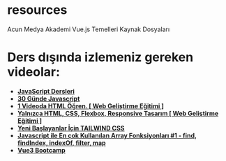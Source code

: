 # resources
Acun Medya Akademi Vue.js Temelleri Kaynak Dosyaları

# Ders dışında izlemeniz gereken videolar:

- **[ JavaScript Dersleri
](https://www.youtube.com/watch?v=gW3cfioiVTA&list=PLY20HpFruiK12kqke7T5OQVu1BK2ELQL8)**
- **[ 30 Günde Javascript
](https://www.youtube.com/watch?v=8A7RWDgkXgg&list=PLfAfrKyDRWrGIER-yXLliD_47T_5FY8Qd)**
- **[1 Videoda HTML Öğren. [ Web Geliştirme Eğitimi ]
](https://www.youtube.com/watch?v=sUWEuDSD7bE&list=PLXuv2PShkuHx5OI3uWEJ7jwTG2_YTuz7u)**
- **[Yalnızca HTML, CSS, Flexbox, Responsive Tasarım [ Web Geliştirme Eğitimi ]
](https://www.youtube.com/watch?v=y745R3Lv9WI)**
- **[ Yeni Başlayanlar İçin TAILWIND CSS
](https://www.youtube.com/watch?v=vCgQcyCPH0Y&list=PL-Hkw4CrSVq-Oc898YeSkcHTAAS2K2S3f)**
- **[ Javascript ile En çok Kullanılan Array Fonksiyonları #1 - find, findIndex, indexOf, filter, map
](https://www.youtube.com/watch?v=slM1cdV-WXM)**
- **[ Vue3 Bootcamp
](https://www.youtube.com/watch?v=SAIBu6YvErE&list=PL_f2F0Oyaj48Y0Uv4BTlqzK7INi92D2wp)**





